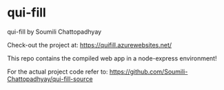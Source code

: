 # qui-fill
qui-fill by Soumili Chattopadhyay

Check-out the project at: https://quifill.azurewebsites.net/

This repo contains the compiled web app in a node-express environment!

For the actual project code refer to: https://github.com/Soumili-Chattopadhyay/qui-fill-source
